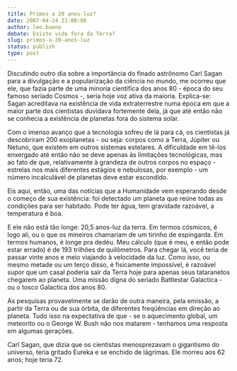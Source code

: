 ```yaml
---
title: Primos a 20 anos-luz?
date: 2007-04-24 21:00:00
author: leo.bueno
debate: Existe vida fora da Terra?
slug: primos-a-20-anos-luz
status: publish 
type: post
---
```


  
Discutindo outro dia sobre a importância do finado astrônomo Carl Sagan para a divulgação e a popularização da ciência no mundo, me ocorreu que ele, que fazia parte de uma minoria científica dos anos 80 - época do seu famoso seriado Cosmos -, seria hoje voz ativa da maioria. Explica-se: Sagan acreditava na existência de vida extraterrestre numa época em que a maior parte dos cientistas duvidava fortemente dela, já que até então não se conhecia a existência de planetas fora do sistema solar.  
  
Com o imenso avanço que a tecnologia sofreu de lá para cá, os cientistas já descobriram 200 exoplanetas - ou seja: corpos como a Terra, Júpiter ou Netuno, que existem em outros sistemas estelares. A dificuldade em tê-los enxergado até então não se deve apenas às limitações tecnológicas, mas ao fato de que, relativamente à grandeza de outros corpos no espaço - estrelas nos mais diferentes estágios e nebulosas, por exemplo - um número incalculável de planetas deve estar escondido.  
  
Eis aqui, então, uma das notícias que a Humanidade vem esperando desde o começo de sua existência: foi detectado um planeta que reúne todas as condições para ser habitado. Pode ter água, tem gravidade razoável, a temperatura é boa.  
  
E ele não está tão longe: 20,5 anos-luz da terra. Em termos cósmicos, é logo ali, ou o que os mineiros chamariam de um tirinho de espingarda. Em termos humanos, é longe pra dedéu. Meu cálculo (que é meu, e então pode estar errado) é de 193 trilhões de quilômetros. Para chegar lá, você teria de passar vinte anos e meio viajando à velocidade da luz. Como isso, ou mesmo metade ou um terço disso, é fisicamente impossível, é razoável supor que um casal poderia sair da Terra hoje para apenas seus tataranetos chegarem ao planeta. Uma missão digna do seriado Battlestar Galactica - ou o tosco Galactica dos anos 80.  
  
As pesquisas provavelmente se darão de outra maneira, pela emissão, a partir da Terra ou de sua órbita, de diferentes freqüências em direção ao planeta. Tudo isso na expectativa de que - se o aquecimento global, um meteorito ou o George W. Bush não nos matarem - tenhamos uma resposta em algumas gerações.  
  
Carl Sagan, que dizia que os cientistas menosprezavam o gigantismo do universo, teria gritado Eureka e se enchido de lágrimas. Ele morreu aos 62 anos; hoje teria 72.   
  
  


